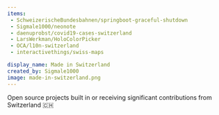 ```yaml
---
items:
 - SchweizerischeBundesbahnen/springboot-graceful-shutdown
 - Sigmale1000/neonote
 - daenuprobst/covid19-cases-switzerland
 - LarsWerkman/HoloColorPicker
 - OCA/l10n-switzerland
 - interactivethings/swiss-maps

display_name: Made in Switzerland
created_by: Sigmale1000
image: made-in-switzerland.png
---
```

Open source projects built in or receiving significant contributions from Switzerland 🇨🇭 
